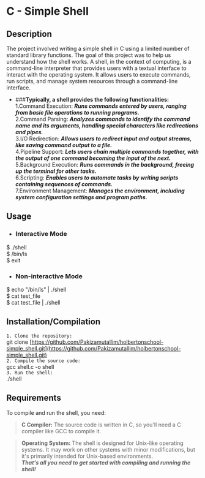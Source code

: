 # C - Simple Shell


## Description

The project involved writing a simple shell in C using a limited number of standard library functions.
The goal of this project was to help us understand how the shell works.
A shell, in the context of computing, is a command-line interpreter that provides users with a textual interface to interact with the operating system. It allows users to execute commands, run scripts, and manage system resources through a command-line interface.

* ###**Typically, a shell provides the following functionalities:**<br>
1.Command Execution: ***Runs commands entered by users, ranging from basic file operations to running programs.***<br>
2.Command Parsing: ***Analyzes commands to identify the command name and its arguments, handling special characters like redirections and pipes.***<br>
3.I/O Redirection: ***Allows users to redirect input and output streams, like saving command output to a file.***<br>
4.Pipeline Support: ***Lets users chain multiple commands together, with the output of one command becoming the input of the next.***<br>
5.Background Execution: ***Runs commands in the background, freeing up the terminal for other tasks.***<br>
6.Scripting: ***Enables users to automate tasks by writing scripts containing sequences of commands.***<br>
7.Environment Management: ***Manages the environment, including system configuration settings and program paths.***<br>


## Usage

* ### **Interactive Mode**
$ ./shell <br>
$ /bin/ls <br>
$ exit <br>

* ### **Non-interactive Mode**
$ echo "/bin/ls" | ./shell <br>
$ cat test_file <br>
$ cat test_file | ./shell <br>


## Installation/Compilation

`1. Clone the repository:` <br>
git clone [https://github.com/Pakizamutallim/holbertonschool-simple_shell.git](https://github.com/Pakizamutallim/holbertonschool-simple_shell.git) <br>
`2. Compile the source code:` <br>
gcc shell.c -o shell <br>
`3. Run the shell:` <br>
./shell


## Requirements

To compile and run the shell, you need:
> **C Compiler:** The source code is written in C, so you'll need a C compiler like GCC to compile it.

> **Operating System:** The shell is designed for Unix-like operating systems. It may work on other systems with minor modifications, but it's primarily intended for Unix-based environments. <br>
***That's all you need to get started with compiling and running the shell!***
